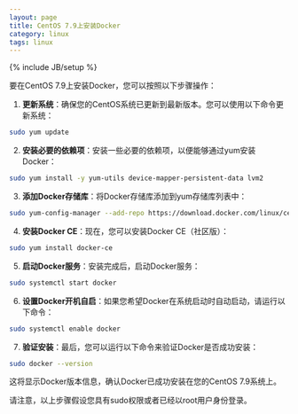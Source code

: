 ```yaml
---
layout: page
title: CentOS 7.9上安装Docker
category: linux
tags: linux
---
```

{% include JB/setup %}

要在CentOS 7.9上安装Docker，您可以按照以下步骤操作：

1. **更新系统**：确保您的CentOS系统已更新到最新版本。您可以使用以下命令更新系统：

```bash
sudo yum update
```

2. **安装必要的依赖项**：安装一些必要的依赖项，以便能够通过yum安装Docker：

```bash
sudo yum install -y yum-utils device-mapper-persistent-data lvm2
```

3. **添加Docker存储库**：将Docker存储库添加到yum存储库列表中：

```bash
sudo yum-config-manager --add-repo https://download.docker.com/linux/centos/docker-ce.repo
```

4. **安装Docker CE**：现在，您可以安装Docker CE（社区版）：

```bash
sudo yum install docker-ce
```

5. **启动Docker服务**：安装完成后，启动Docker服务：

```bash
sudo systemctl start docker
```

6. **设置Docker开机自启**：如果您希望Docker在系统启动时自动启动，请运行以下命令：

```bash
sudo systemctl enable docker
```

7. **验证安装**：最后，您可以运行以下命令来验证Docker是否成功安装：

```bash
sudo docker --version
```

这将显示Docker版本信息，确认Docker已成功安装在您的CentOS 7.9系统上。

请注意，以上步骤假设您具有sudo权限或者已经以root用户身份登录。

